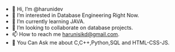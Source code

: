 - 👋 Hi, I’m @harunidev
- 👀 I’m interested in Database Engineering Right Now.
- 🌱 I’m currently learning JAVA.
- 💞️ I’m looking to collaborate on database projects.
- 📫 How to reach me harunisikd@gmail.com.
- 💬 You Can Ask me about C,C++,Python,SQL and HTML-CSS-JS.


